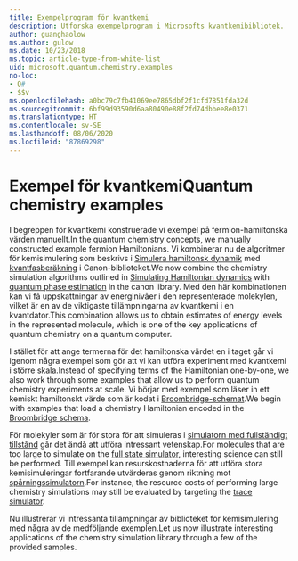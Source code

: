 ```yaml
---
title: Exempelprogram för kvantkemi
description: Utforska exempelprogram i Microsofts kvantkemibibliotek.
author: guanghaolow
ms.author: gulow
ms.date: 10/23/2018
ms.topic: article-type-from-white-list
uid: microsoft.quantum.chemistry.examples
no-loc:
- Q#
- $$v
ms.openlocfilehash: a0bc79c7fb41069ee7865dbf2f1cfd7851fda32d
ms.sourcegitcommit: 6bf99d93590d6aa80490e88f2fd74dbbee8e0371
ms.translationtype: HT
ms.contentlocale: sv-SE
ms.lasthandoff: 08/06/2020
ms.locfileid: "87869298"
---
```

# <a name="quantum-chemistry-examples"></a><span data-ttu-id="70698-103">Exempel för kvantkemi</span><span class="sxs-lookup"><span data-stu-id="70698-103">Quantum chemistry examples</span></span>

<span data-ttu-id="70698-104">I begreppen för kvantkemi konstruerade vi exempel på fermion-hamiltonska värden manuellt.</span><span class="sxs-lookup"><span data-stu-id="70698-104">In the quantum chemistry concepts, we manually constructed example fermion Hamiltonians.</span></span> <span data-ttu-id="70698-105">Vi kombinerar nu de algoritmer för kemisimulering som beskrivs i [Simulera hamiltonsk dynamik](xref:microsoft.quantum.libraries.standard.algorithms) med [kvantfasberäkning](xref:microsoft.quantum.libraries.characterization) i Canon-biblioteket.</span><span class="sxs-lookup"><span data-stu-id="70698-105">We now combine the chemistry simulation algorithms outlined in [Simulating Hamiltonian dynamics](xref:microsoft.quantum.libraries.standard.algorithms) with [quantum phase estimation](xref:microsoft.quantum.libraries.characterization) in the canon library.</span></span> <span data-ttu-id="70698-106">Med den här kombinationen kan vi få uppskattningar av energinivåer i den representerade molekylen, vilket är en av de viktigaste tillämpningarna av kvantkemi i en kvantdator.</span><span class="sxs-lookup"><span data-stu-id="70698-106">This combination allows us to obtain  estimates of energy levels in the represented molecule, which is one of the key applications of quantum chemistry on a quantum computer.</span></span> 

<span data-ttu-id="70698-107">I stället för att ange termerna för det hamiltonska värdet en i taget går vi igenom några exempel som gör att vi kan utföra experiment med kvantkemi i större skala.</span><span class="sxs-lookup"><span data-stu-id="70698-107">Instead of specifying terms of the Hamiltonian one-by-one, we also work through some examples that allow us to perform quantum chemistry experiments at scale.</span></span> <span data-ttu-id="70698-108">Vi börjar med exempel som läser in ett kemiskt hamiltonskt värde som är kodat i [Broombridge-schemat](xref:microsoft.quantum.libraries.chemistry.schema.broombridge).</span><span class="sxs-lookup"><span data-stu-id="70698-108">We begin with examples that load a chemistry Hamiltonian encoded in the [Broombridge schema](xref:microsoft.quantum.libraries.chemistry.schema.broombridge).</span></span>

<span data-ttu-id="70698-109">För molekyler som är för stora för att simuleras i [simulatorn med fullständigt tillstånd](xref:microsoft.quantum.machines.full-state-simulator) går det ändå att utföra intressant vetenskap.</span><span class="sxs-lookup"><span data-stu-id="70698-109">For molecules that are too large to simulate on the [full state simulator](xref:microsoft.quantum.machines.full-state-simulator), interesting science can still be performed.</span></span> <span data-ttu-id="70698-110">Till exempel kan resurskostnaderna för att utföra stora kemisimuleringar fortfarande utvärderas genom riktning mot [spårningssimulatorn](xref:microsoft.quantum.machines.qc-trace-simulator.intro).</span><span class="sxs-lookup"><span data-stu-id="70698-110">For instance, the resource costs of performing large chemistry simulations may still be evaluated by targeting the [trace simulator](xref:microsoft.quantum.machines.qc-trace-simulator.intro).</span></span>

<span data-ttu-id="70698-111">Nu illustrerar vi intressanta tillämpningar av biblioteket för kemisimulering med några av de medföljande exemplen.</span><span class="sxs-lookup"><span data-stu-id="70698-111">Let us now illustrate interesting applications of the chemistry simulation library through a few of the provided samples.</span></span>
